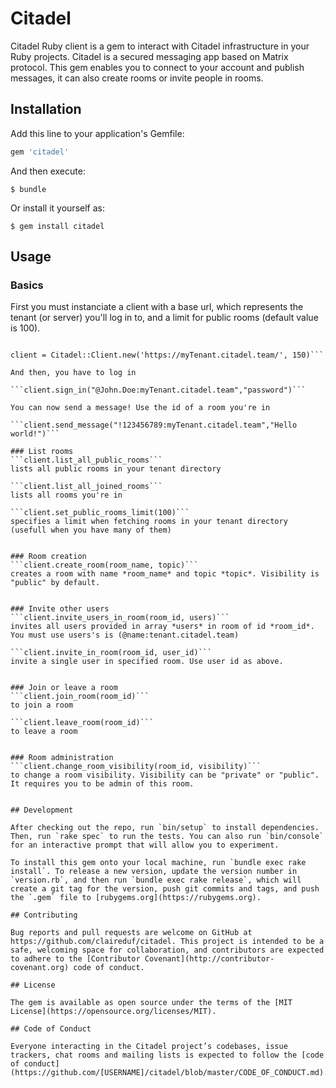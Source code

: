 # Citadel

Citadel Ruby client is a gem to interact with Citadel infrastructure in your Ruby projects.
Citadel is a secured messaging app based on Matrix protocol.
This gem enables you to connect to your account and publish messages, it can also create rooms or invite people in rooms.

## Installation

Add this line to your application's Gemfile:

```ruby
gem 'citadel'
```

And then execute:

    $ bundle

Or install it yourself as:

    $ gem install citadel

## Usage

### Basics

First you must instanciate a client with a base url, which represents the tenant (or server) you'll log in to, and a limit for public rooms (default value is 100).

```require 'citadel'

client = Citadel::Client.new('https://myTenant.citadel.team/', 150)```

And then, you have to log in

```client.sign_in("@John.Doe:myTenant.citadel.team","password")```

You can now send a message! Use the id of a room you're in

```client.send_message("!123456789:myTenant.citadel.team","Hello world!")```

### List rooms
```client.list_all_public_rooms```
lists all public rooms in your tenant directory

```client.list_all_joined_rooms```
lists all rooms you're in

```client.set_public_rooms_limit(100)```
specifies a limit when fetching rooms in your tenant directory (usefull when you have many of them)


### Room creation
```client.create_room(room_name, topic)```
creates a room with name *room_name* and topic *topic*. Visibility is "public" by default.


### Invite other users
```client.invite_users_in_room(room_id, users)```
invites all users provided in array *users* in room of id *room_id*. You must use users's is (@name:tenant.citadel.team)

```client.invite_in_room(room_id, user_id)```
invite a single user in specified room. Use user id as above.


### Join or leave a room
```client.join_room(room_id)```
to join a room

```client.leave_room(room_id)```
to leave a room


### Room administration
```client.change_room_visibility(room_id, visibility)```
to change a room visibility. Visibility can be "private" or "public". It requires you to be admin of this room.


## Development

After checking out the repo, run `bin/setup` to install dependencies. Then, run `rake spec` to run the tests. You can also run `bin/console` for an interactive prompt that will allow you to experiment.

To install this gem onto your local machine, run `bundle exec rake install`. To release a new version, update the version number in `version.rb`, and then run `bundle exec rake release`, which will create a git tag for the version, push git commits and tags, and push the `.gem` file to [rubygems.org](https://rubygems.org).

## Contributing

Bug reports and pull requests are welcome on GitHub at https://github.com/claireduf/citadel. This project is intended to be a safe, welcoming space for collaboration, and contributors are expected to adhere to the [Contributor Covenant](http://contributor-covenant.org) code of conduct.

## License

The gem is available as open source under the terms of the [MIT License](https://opensource.org/licenses/MIT).

## Code of Conduct

Everyone interacting in the Citadel project’s codebases, issue trackers, chat rooms and mailing lists is expected to follow the [code of conduct](https://github.com/[USERNAME]/citadel/blob/master/CODE_OF_CONDUCT.md).
